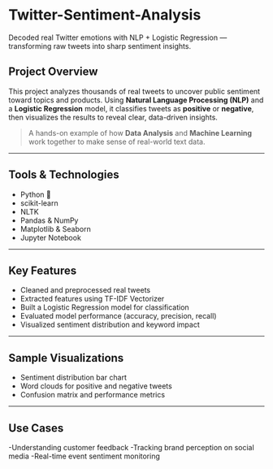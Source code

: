 # Twitter-Sentiment-Analysis
 Decoded real Twitter emotions with NLP + Logistic Regression — transforming raw tweets into sharp sentiment insights.
##  Project Overview

This project analyzes thousands of real tweets to uncover public sentiment toward topics and products. Using **Natural Language Processing (NLP)** and a **Logistic Regression** model, it classifies tweets as **positive** or **negative**, then visualizes the results to reveal clear, data-driven insights.

> A hands-on example of how **Data Analysis** and **Machine Learning** work together to make sense of real-world text data.

---

##  Tools & Technologies

- Python 🐍  
- scikit-learn  
- NLTK  
- Pandas & NumPy  
- Matplotlib & Seaborn  
- Jupyter Notebook  

---

##  Key Features

- Cleaned and preprocessed real tweets  
- Extracted features using TF-IDF Vectorizer  
- Built a Logistic Regression model for classification  
- Evaluated model performance (accuracy, precision, recall)  
- Visualized sentiment distribution and keyword impact  

---

##  Sample Visualizations

- Sentiment distribution bar chart  
- Word clouds for positive and negative tweets  
- Confusion matrix and performance metrics  

---

## Use Cases

-Understanding customer feedback
-Tracking brand perception on social media
-Real-time event sentiment monitoring



